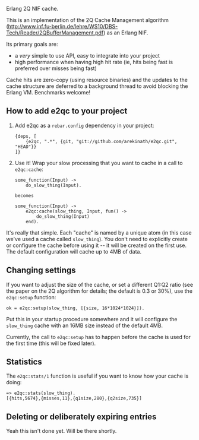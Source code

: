 Erlang 2Q NIF cache.

This is an implementation of the 2Q Cache Management algorithm (http://www.inf.fu-berlin.de/lehre/WS10/DBS-Tech/Reader/2QBufferManagement.pdf) as an Erlang NIF.

Its primary goals are:
 * a *very* simple to use API, easy to integrate into your project
 * high performance when having high hit rate (ie, hits being fast is preferred over misses being fast)

Cache hits are zero-copy (using resource binaries) and the updates to the cache structure are deferred to a background thread to avoid blocking the Erlang VM. Benchmarks welcome!

## How to add e2qc to your project

1. Add e2qc as a `rebar.config` dependency in your project:

    ```
    {deps, [
        {e2qc, ".*", {git, "git://github.com/arekinath/e2qc.git", "HEAD"}}
    ]}
    ```

2. Use it! Wrap your slow processing that you want to cache in a call to `e2qc:cache`:

    ```
    some_function(Input) ->
        do_slow_thing(Input).

    becomes

    some_function(Input) ->
        e2qc:cache(slow_thing, Input, fun() ->
            do_slow_thing(Input)
        end).
    ```

It's really that simple. Each "cache" is named by a unique atom (in this case we've used a cache called `slow_thing`). You don't need to explicitly create or configure the cache before using it -- it will be created on the first use. The default configuration will cache up to 4MB of data.

## Changing settings

If you want to adjust the size of the cache, or set a different Q1:Q2 ratio (see the paper on the 2Q algorithm for details; the default is 0.3 or 30%), use the `e2qc:setup` function:

    ok = e2qc:setup(slow_thing, [{size, 16*1024*1024}]).

Put this in your startup procedure somewhere and it will configure the `slow_thing` cache with an 16MB size instead of the default 4MB.

Currently, the call to `e2qc:setup` has to happen before the cache is used for the first time (this will be fixed later).

## Statistics

The `e2qc:stats/1` function is useful if you want to know how your cache is doing:

    => e2qc:stats(slow_thing).
    [{hits,5674},{misses,11},{q1size,280},{q2size,735}]

## Deleting or deliberately expiring entries

Yeah this isn't done yet. Will be there shortly.

